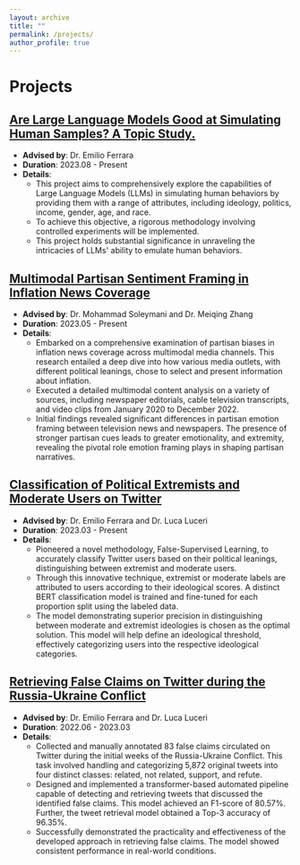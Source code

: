 ```yaml
---
layout: archive
title: ""
permalink: /projects/
author_profile: true
---
```

Projects
======
## [Are Large Language Models Good at Simulating Human Samples? A Topic Study.](#)
- **Advised by**: Dr. Emilio Ferrara
- **Duration**: 2023.08 - Present
- **Details**:
  - This project aims to comprehensively explore the capabilities of Large Language Models (LLMs) in simulating human behaviors by providing them with a range of attributes, including ideology, politics, income, gender, age, and race.
  - To achieve this objective, a rigorous methodology involving controlled experiments will be implemented.
  - This project holds substantial significance in unraveling the intricacies of LLMs' ability to emulate human behaviors.

## [Multimodal Partisan Sentiment Framing in Inflation News Coverage](#)
- **Advised by**: Dr. Mohammad Soleymani and Dr. Meiqing Zhang
- **Duration**: 2023.05 - Present
- **Details**:
  - Embarked on a comprehensive examination of partisan biases in inflation news coverage across multimodal media channels. This research entailed a deep dive into how various media outlets, with different political leanings, chose to select and present information about inflation.
  - Executed a detailed multimodal content analysis on a variety of sources, including newspaper editorials, cable television transcripts, and video clips from January 2020 to December 2022.
  - Initial findings revealed significant differences in partisan emotion framing between television news and newspapers. The presence of stronger partisan cues leads to greater emotionality, and extremity, revealing the pivotal role emotion framing plays in shaping partisan narratives.

## [Classification of Political Extremists and Moderate Users on Twitter](#)
- **Advised by**: Dr. Emilio Ferrara and Dr. Luca Luceri
- **Duration**: 2023.03 - Present
- **Details**:
  - Pioneered a novel methodology, False-Supervised Learning, to accurately classify Twitter users based on their political leanings, distinguishing between extremist and moderate users.
  - Through this innovative technique, extremist or moderate labels are attributed to users according to their ideological scores. A distinct BERT classification model is trained and fine-tuned for each proportion split using the labeled data.
  - The model demonstrating superior precision in distinguishing between moderate and extremist ideologies is chosen as the optimal solution. This model will help define an ideological threshold, effectively categorizing users into the respective ideological categories.

## [Retrieving False Claims on Twitter during the Russia-Ukraine Conflict](#)
- **Advised by**: Dr. Emilio Ferrara and Dr. Luca Luceri
- **Duration**: 2022.06 - 2023.03
- **Details**:
  - Collected and manually annotated 83 false claims circulated on Twitter during the initial weeks of the Russia-Ukraine Conflict. This task involved handling and categorizing 5,872 original tweets into four distinct classes: related, not related, support, and refute.
  - Designed and implemented a transformer-based automated pipeline capable of detecting and retrieving tweets that discussed the identified false claims. This model achieved an F1-score of 80.57%. Further, the tweet retrieval model obtained a Top-3 accuracy of 96.35%.
  - Successfully demonstrated the practicality and effectiveness of the developed approach in retrieving false claims. The model showed consistent performance in real-world conditions.
